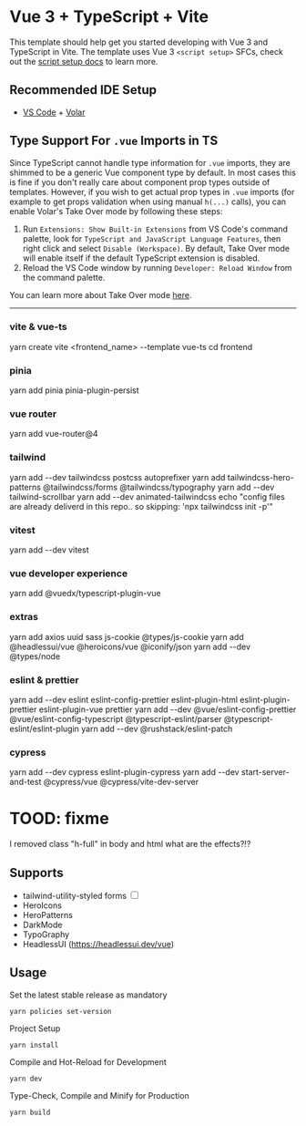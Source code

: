 # Vue 3 + TypeScript + Vite

This template should help get you started developing with Vue 3 and TypeScript in Vite. The template uses Vue 3 `<script setup>` SFCs, check out the [script setup docs](https://v3.vuejs.org/api/sfc-script-setup.html#sfc-script-setup) to learn more.

## Recommended IDE Setup

- [VS Code](https://code.visualstudio.com/) + [Volar](https://marketplace.visualstudio.com/items?itemName=Vue.volar)

## Type Support For `.vue` Imports in TS

Since TypeScript cannot handle type information for `.vue` imports, they are shimmed to be a generic Vue component type by default. In most cases this is fine if you don't really care about component prop types outside of templates. However, if you wish to get actual prop types in `.vue` imports (for example to get props validation when using manual `h(...)` calls), you can enable Volar's Take Over mode by following these steps:

1. Run `Extensions: Show Built-in Extensions` from VS Code's command palette, look for `TypeScript and JavaScript Language Features`, then right click and select `Disable (Workspace)`. By default, Take Over mode will enable itself if the default TypeScript extension is disabled.
2. Reload the VS Code window by running `Developer: Reload Window` from the command palette.

You can learn more about Take Over mode [here](https://github.com/johnsoncodehk/volar/discussions/471).


---

### vite & vue-ts
yarn create vite <frontend_name> --template vue-ts
cd frontend

### pinia
yarn add pinia pinia-plugin-persist

### vue router
yarn add vue-router@4

### tailwind
yarn add --dev tailwindcss postcss autoprefixer
yarn add tailwindcss-hero-patterns @tailwindcss/forms @tailwindcss/typography
yarn add --dev tailwind-scrollbar
yarn add --dev animated-tailwindcss
echo "config files are already deliverd in this repo.. so skipping: 'npx tailwindcss init -p'"

### vitest
yarn add --dev vitest

### vue developer experience
yarn add @vuedx/typescript-plugin-vue

### extras
yarn add axios uuid sass js-cookie @types/js-cookie
yarn add @headlessui/vue @heroicons/vue @iconify/json
yarn add --dev @types/node

### eslint & prettier
yarn add --dev eslint eslint-config-prettier eslint-plugin-html eslint-plugin-prettier eslint-plugin-vue prettier
yarn add --dev @vue/eslint-config-prettier @vue/eslint-config-typescript @typescript-eslint/parser @typescript-eslint/eslint-plugin
yarn add --dev @rushstack/eslint-patch

### cypress
yarn add --dev cypress eslint-plugin-cypress
yarn add --dev start-server-and-test @cypress/vue @cypress/vite-dev-server

# TOOD: fixme 
I removed
class "h-full" in body and html what are the effects?!?



## Supports

- tailwind-utility-styled forms
    <input type="checkbox" class="text-green-500 rounded" />
- HeroIcons
- HeroPatterns
- DarkMode
- TypoGraphy
- HeadlessUI (https://headlessui.dev/vue)

## Usage

Set the latest stable release as mandatory

    yarn policies set-version

Project Setup

    yarn install

Compile and Hot-Reload for Development

    yarn dev

Type-Check, Compile and Minify for Production

    yarn build
<!-- 
Run Unit Tests with [Cypress Component Testing](https://docs.cypress.io/guides/component-testing/introduction)

    yarn test:unit # or `yarn test:unit:ci` for headless testing

Run End-to-End Tests with [Cypress](https://www.cypress.io/)

    yarn build
    yarn test:e2e # or `yarn test:e2e:ci` for headless testing

Lint with [ESLint](https://eslint.org/)

    yarn lint -->
